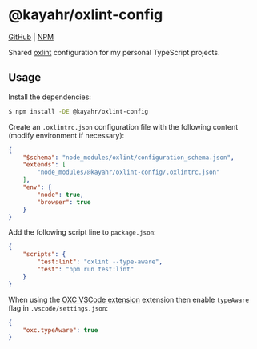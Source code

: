 # @kayahr/oxlint-config

[GitHub] | [NPM]

Shared [oxlint] configuration for my personal TypeScript projects.

## Usage

Install the dependencies:

```bash
$ npm install -DE @kayahr/oxlint-config
```

Create an `.oxlintrc.json` configuration file with the following content (modify environment if necessary):

```json
{
    "$schema": "node_modules/oxlint/configuration_schema.json",
    "extends": [
        "node_modules/@kayahr/oxlint-config/.oxlintrc.json"
    ],
    "env": {
        "node": true,
        "browser": true
    }
}
```

Add the following script line to `package.json`:

```json
{
    "scripts": {
        "test:lint": "oxlint --type-aware",
        "test": "npm run test:lint"
    }
}
```

When using the [OXC VSCode extension] extension then enable `typeAware` flag in `.vscode/settings.json`:

```json
{
    "oxc.typeAware": true
}
```

[GitHub]: https://github.com/kayahr/oxlint-config
[NPM]: https://www.npmjs.com/package/@kayahr/oxlint-config
[oxlint]: https://oxc.rs/docs/guide/usage/linter
[OXC VSCode Extension]: https://marketplace.visualstudio.com/items?itemName=oxc.oxc-vscode
